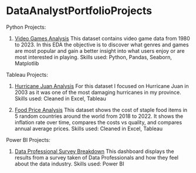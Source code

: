 # DataAnalystPortfolioProjects

Python Projects:
1. [Video Games Analysis](https://github.com/Sarah-Englehart/DataAnalystPortfolioProjects/blob/main/Python_Video_Games_EDA.ipynb)
    This dataset contains video game data from 1980 to 2023. In this EDA the objective is to discover what genres and games are most popular and gain a better insight into what users enjoy or are most interested in playing.
    Skills used: Python, Pandas, Seaborn, Matplotlib

Tableau Projects:
1. [Hurricane Juan Analysis](https://public.tableau.com/app/profile/sarah.englehart/viz/Hurricane_viz_17237381409340/Dashboard1)
    For this dataset I focused on Hurricane Juan in 2003 as it was one of the most damaging hurricanes in my province.
    Skills used: Cleaned in Excel, Tableau

3. [Food Price Analysis](https://public.tableau.com/app/profile/sarah.englehart/viz/Food_Cost_Viz/Dashboard1)
    This dataset shows the cost of staple food items in 5 random countries around the world from 2018 to 2022. It shows the inflation rate over time, compares the costs vs quality, and compares annual average prices.
    Skills used: Cleaned in Excel, Tableau

Power BI Projects:
1. [Data Professional Survey Breakdown](https://github.com/Sarah-Englehart/DataAnalystPortfolioProjects/blob/main/PowerBI_Data_Professional_Viz.png)
    This dashboard displays the results from a survey taken of Data Professionals and how they feel about the data industry.
    Skills used: Power BI
